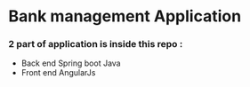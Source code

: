 # Bank management Application

### 2 part of application is inside this repo : 

- Back end Spring boot Java
- Front end AngularJs